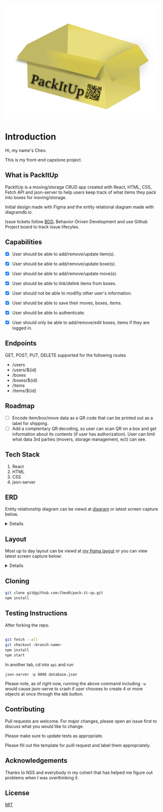 <img src="./images/PackItUpLogo.png" alt="Pack It Up Logo" />

# Introduction

Hi, my name's Cheo.

This is my front-end capstone project.

## What is PackItUp

PackItUp is a moving/storage CRUD app created with React, HTML, CSS, Fetch API and json-server to help users keep track of what items they pack into boxes for moving/storage.

Initial design made with Figma and the entity relational diagram made with diagramdb.io.

Issue tickets follow [BDD](https://en.wikipedia.org/wiki/Behavior-driven_development#Behavioral_specifications), Behavior-Driven Development and use Github Project board to track issue lifecyles.

## Capabilities

- [x] User should be able to add/remove/update item(s).

- [x] User should be able to add/remove/update boxe(s).

- [x] User should be able to add/remove/update move(s).

- [x] User should be able to link/delink items from boxes.

- [x] User should not be able to modifiy other user's information.

- [x] User should be able to save their moves, boxes, items.

- [x] User should be able to authenticate.

- [x] User should only be able to add/remove/edit boxes, items if they are logged in.

## Endpoints

GET, POST, PUT, DELETE supported for the following routes

- /users
- /users/${id}
- /boxes
- /boxes/${id}
- /items
- /items/${id}

## Roadmap

- [ ] Encode item/box/move data as a QR code that can be printed out as a label for shipping.
- [ ] Add a complentary QR decoding, so user can scan QR on a box and get information about its contents (if user has authorization). User can limit what data 3rd parties (movers, storage management, ect) can see.

## Tech Stack

1. React
2. HTML
3. CSS
4. json-server

## ERD

Entity relationship diagram can be viewd at [diagram](https://dbdiagram.io/d/603cf260fcdcb6230b21ffe2) or latest screen capture below.

<details>
  <img src="./images/PackItUp.png" alt="entity relationship diagram for pack it up" />
</details>

## Layout

Most up to day layout can be viewd at [my figma layout](https://www.figma.com/file/FVTItU8oORU8Mrihcd60Jj/PackItUp?node-id=39%3A0) or you can view latest screen capture below:

<details>
 <img src="./images/Layout.png" alt="layout for pack it up" />
</details>

## Cloning

```bash
git clone git@github.com:CheoR/pack-it-up.git
npm install
```

## Testing Instructions

After forking the repo.

```bash

git fetch --all
git checkout <branch-name>
npm install
npm start

```

In another tab, cd into `api` and run

`json-server -p 8088 database.json`

Please note, as of right now, running the above command including `-w` would cause json-serve to crash if user chooses to create 4 or more objects at once through the `ADD` button.

## Contributing

Pull requests are welcome. For major changes, please open an issue first to discuss what you would like to change.

Please make sure to update tests as appropriate.

Please fill out the template for pulll request and label them appropriately.

## Acknowledgements

Thanks to NSS and everybody in my cohert that has helped me figure out problems when I was overthinking it.

## License

[MIT](https://choosealicense.com/licenses/mit/)
